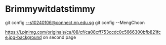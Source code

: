 # Brimmywitdatstimmy
git config --s10240106@connect.np.edu.sg
git config --MengChoon

https://i.pinimg.com/originals/ca/08/cf/ca08cff753ccdc0c5666300bfb821fce.jpg-background on second page
